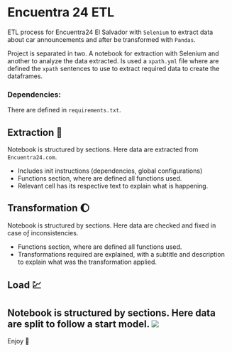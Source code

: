 # Encuentra 24 ETL
ETL process for Encuentra24 El Salvador with `Selenium` to extract data about car announcements and after be transformed
with `Pandas`.

Project is separated in two. A notebook for extraction with Selenium and another to analyze the data extracted. Is used a `xpath.yml` file
where are defined the `xpath` sentences to use to extract required data to create the dataframes.

### Dependencies:
There are defined in `requirements.txt`.

## Extraction :brain:
Notebook is structured by sections. Here data are extracted from `Encuentra24.com`.
* Includes init instructions (dependencies, global configurations)
* Functions section, where are defined all functions used.
* Relevant cell has its respective text to explain what is happening.

## Transformation :moon:
Notebook is structured by sections. Here data are checked and fixed in case oƒ inconsistencies.
* Functions section, where are defined all functions used.
* Transformations required are explained, with a subtitle and description to explain what was the transformation applied.

## Load :chart:
Notebook is structured by sections. Here data are split to follow a start model.
<img src="https://hackmd.io/_uploads/BygOjou4h.png">
---
Enjoy :bamboo: